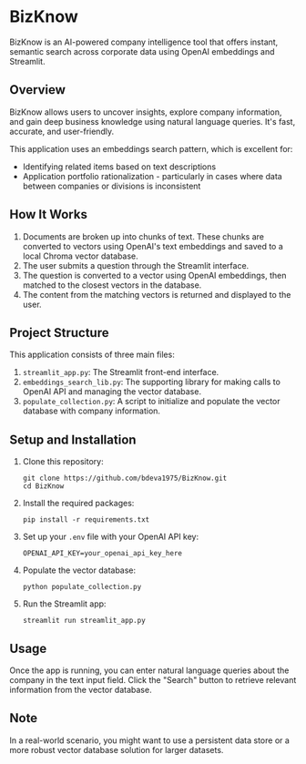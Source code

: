 # BizKnow

BizKnow is an AI-powered company intelligence tool that offers instant, semantic search across corporate data using OpenAI embeddings and Streamlit.

## Overview

BizKnow allows users to uncover insights, explore company information, and gain deep business knowledge using natural language queries. It's fast, accurate, and user-friendly.

This application uses an embeddings search pattern, which is excellent for:
* Identifying related items based on text descriptions
* Application portfolio rationalization - particularly in cases where data between companies or divisions is inconsistent

## How It Works

1. Documents are broken up into chunks of text. These chunks are converted to vectors using OpenAI's text embeddings and saved to a local Chroma vector database.
2. The user submits a question through the Streamlit interface.
3. The question is converted to a vector using OpenAI embeddings, then matched to the closest vectors in the database.
4. The content from the matching vectors is returned and displayed to the user.

## Project Structure

This application consists of three main files:

1. `streamlit_app.py`: The Streamlit front-end interface.
2. `embeddings_search_lib.py`: The supporting library for making calls to OpenAI API and managing the vector database.
3. `populate_collection.py`: A script to initialize and populate the vector database with company information.

## Setup and Installation

1. Clone this repository:
   ```
   git clone https://github.com/bdeva1975/BizKnow.git
   cd BizKnow
   ```

2. Install the required packages:
   ```
   pip install -r requirements.txt
   ```

3. Set up your `.env` file with your OpenAI API key:
   ```
   OPENAI_API_KEY=your_openai_api_key_here
   ```

4. Populate the vector database:
   ```
   python populate_collection.py
   ```

5. Run the Streamlit app:
   ```
   streamlit run streamlit_app.py
   ```

## Usage

Once the app is running, you can enter natural language queries about the company in the text input field. Click the "Search" button to retrieve relevant information from the vector database.

## Note

In a real-world scenario, you might want to use a persistent data store or a more robust vector database solution for larger datasets.
